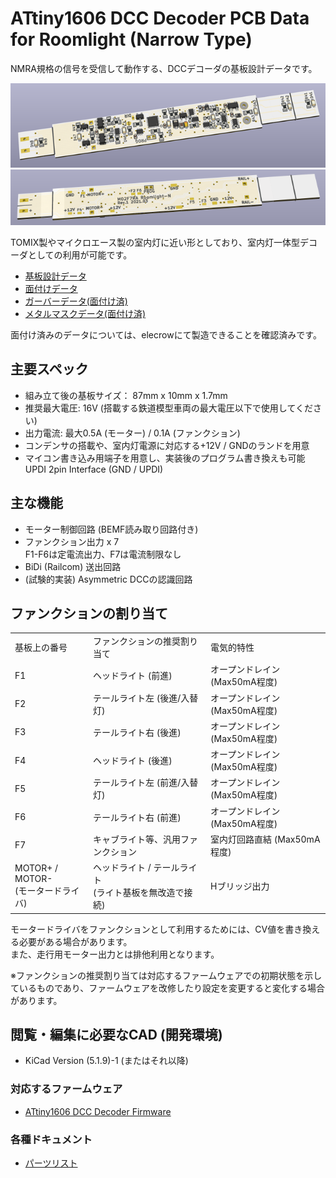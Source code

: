 # ATtiny1606 DCC Decoder PCB Data for Roomlight (Narrow Type)

NMRA規格の信号を受信して動作する、DCCデコーダの基板設計データです。

![PCB 3D Preview](image/m02f7ra-n-bottom.png)
![PCB 3D Preview](image/m02f7ra-n-top.png)

TOMIX製やマイクロエース製の室内灯に近い形としており、室内灯一体型デコーダとしての利用が可能です。

  * [基板設計データ](https://github.com/ytsurui/dcc-decoder2-pcbdata/RoomLightNarrow/KiCad)
  * [面付けデータ](https://github.com/ytsurui/dcc-decoder2-pcbdata/RoomLightNarrow/KiCad-Panelized)
  * [ガーバーデータ(面付け済)](https://github.com/ytsurui/dcc-decoder2-pcbdata/RoomLightNarrow/Gerber-Panelized)
  * [メタルマスクデータ(面付け済)](https://github.com/ytsurui/dcc-decoder2-pcbdata/RoomLightNarrow/Stencil-Panelized)
  
面付け済みのデータについては、elecrowにて製造できることを確認済みです。

## 主要スペック
  * 組み立て後の基板サイズ： 87mm x 10mm x 1.7mm
  * 推奨最大電圧: 16V (搭載する鉄道模型車両の最大電圧以下で使用してください)
  * 出力電流: 最大0.5A (モーター) / 0.1A (ファンクション)
  * コンデンサの搭載や、室内灯電源に対応する+12V / GNDのランドを用意
  * マイコン書き込み用端子を用意し、実装後のプログラム書き換えも可能<br>UPDI 2pin Interface (GND / UPDI)

## 主な機能
  * モーター制御回路 (BEMF読み取り回路付き)
  * ファンクション出力 x 7<br>F1-F6は定電流出力、F7は電流制限なし
  * BiDi (Railcom) 送出回路
  * (試験的実装) Asymmetric DCCの認識回路

## ファンクションの割り当て
<table>
  <tr>
    <td>基板上の番号</td>
    <td>ファンクションの推奨割り当て</td>
    <td>電気的特性</td>
  </tr>
  <tr>
    <td>F1</td>
    <td>ヘッドライト (前進)</td>
    <td>オープンドレイン (Max50mA程度)</td>
  </tr>
  <tr>
    <td>F2</td>
    <td>テールライト左 (後進/入替灯)</td>
    <td>オープンドレイン (Max50mA程度)</td>
  </tr>
  <tr>
    <td>F3</td>
    <td>テールライト右 (後進)</td>
    <td>オープンドレイン (Max50mA程度)</td>
  </tr>
  <tr>
    <td>F4</td>
    <td>ヘッドライト (後進)</td>
    <td>オープンドレイン (Max50mA程度)</td>
  </tr>
  <tr>
    <td>F5</td>
    <td>テールライト左 (前進/入替灯)</td>
    <td>オープンドレイン (Max50mA程度)</td>
  </tr>
  <tr>
    <td>F6</td>
    <td>テールライト右 (前進)</td>
    <td>オープンドレイン (Max50mA程度)</td>
  </tr>
  <tr>
    <td>F7</td>
    <td>キャブライト等、汎用ファンクション</td>
    <td>室内灯回路直結 (Max50mA程度)</td>
  </tr>
  <tr>
    <td>MOTOR+ / MOTOR-<br>(モータードライバ)</td>
    <td>ヘッドライト / テールライト<br>(ライト基板を無改造で接続)</td>
    <td>Hブリッジ出力</td>
  </tr>
</table>

モータードライバをファンクションとして利用するためには、CV値を書き換える必要がある場合があります。
<br>また、走行用モーター出力とは排他利用となります。

※ファンクションの推奨割り当ては対応するファームウェアでの初期状態を示しているものであり、ファームウェアを改修したり設定を変更すると変化する場合があります。

## 閲覧・編集に必要なCAD (開発環境)
  * KiCad Version (5.1.9)-1 (またはそれ以降)

### 対応するファームウェア
  * [ATtiny1606 DCC Decoder Firmware](https://github.com/ytsurui/dcc-decoder2-firmware)

### 各種ドキュメント
  * [パーツリスト](partslist-RoomlightNarrow.md)
